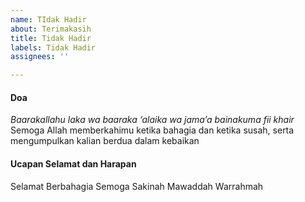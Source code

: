 ```yaml
---
name: TIdak Hadir
about: Terimakasih
title: Tidak Hadir
labels: Tidak Hadir
assignees: ''

---
```


#### Doa
*Baarakallahu laka wa baaraka ‘alaika wa jama’a bainakuma fii khair*
Semoga Allah memberkahimu ketika bahagia dan ketika susah, serta mengumpulkan kalian berdua dalam kebaikan

#### Ucapan Selamat dan Harapan
Selamat Berbahagia
Semoga Sakinah Mawaddah Warrahmah
